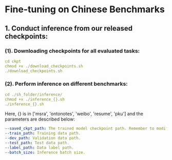 # Fine-tuning on Chinese Benchmarks

## 1. Conduct inference from our released checkpoints:

### (1). Downloading checkpoints for all evaluated tasks:
```yaml
cd ckpt
chmod +x ./download_checkpoints.sh
./download_checkpoints.sh
```

### (2). Perform inference on different benchmarks:
```yaml
cd ./sh_folder/inference/
chmod +x ./inference_{}.sh
./inference_{}.sh
```

Here, {} is in ['msra', 'ontonotes', 'weibo', 'resume', 'pku'] and the parameters are described below:

```yaml
--saved_ckpt_path: The trained model checkpoint path. Remember to modify it when you train your own model.
--train_path: Training data path.
--dev_path: Validation data path.
--test_path: Test data path.
--label_path: Data label path.
--batch_size: Inference batch size.
```

